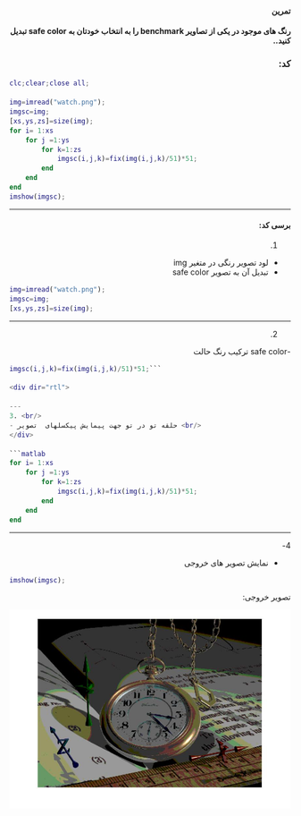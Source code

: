 <div dir="rtl">

#### تمرین <br />
#### رنگ های موجود در یکی از تصاویر benchmark را به انتخاب خودتان به safe color تبدیل کنید.. <br />



### کد:
</div>

```matlab
clc;clear;close all;

img=imread("watch.png");
imgsc=img;
[xs,ys,zs]=size(img);
for i= 1:xs
    for j =1:ys
        for k=1:zs
            imgsc(i,j,k)=fix(img(i,j,k)/51)*51;
        end
    end
end
imshow(imgsc);
```

<div dir="rtl">

---
#### برسی کد:

1. <br/>
- لود تصویر رنگی در متغیر img <br/>
- تبدیل آن به تصویر safe color <br/>
</div>

```matlab
img=imread("watch.png");
imgsc=img;
[xs,ys,zs]=size(img);
```
<div dir="rtl">

---
2. <br/>
-safe color ترکیب رنگ حالت <br />
</div>

```matlab
imgsc(i,j,k)=fix(img(i,j,k)/51)*51;```

<div dir="rtl">

---
3. <br/>
- حلقه تو در تو جهت پیمایش پیکسلهای  تصویر <br/>
</div>

```matlab
for i= 1:xs
    for j =1:ys
        for k=1:zs
            imgsc(i,j,k)=fix(img(i,j,k)/51)*51;
        end
    end
end
```
<div dir="rtl">

---
4-<br/>
- نمایش تصویر های خروجی 
</div>

```matlab
imshow(imgsc);
```
<div dir="rtl">
تصویر خروجی:<br />
</div>

![Image of Yaktocat](untitled.jpg)
